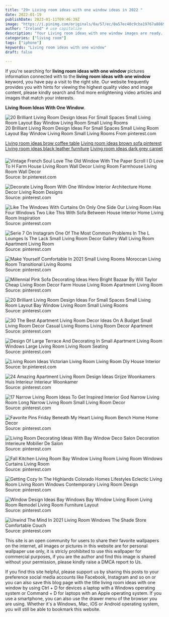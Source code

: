 ```yaml
---
title: "29+ Living room ideas with one window ideas in 2022 "
date: 2022-01-19
publishDate: 2023-01-11T09:46:39Z
image: "https://i.pinimg.com/originals/0a/57/ec/0a57ec40c9cba19767a88691768ab007.jpg"
author: "Ireland" # use capitalize
description: "Your Living room ideas with one window images are ready. Living room ideas with one window are a topic that is being searched for and liked by netizens now. You can Get the Living room ideas with one window files here. Find and Download all royalty-free photos."
categories: ["living room"]
tags: ["iphone"]
keywords: "Living room ideas with one window"
draft: false

---
```


If you're searching for **living room ideas with one window** pictures information connected with to the **living room ideas with one window** keyword, you have pay a visit to the right  site.  Our website frequently  provides you with  hints  for viewing  the highest  quality video and image  content, please kindly search and find more enlightening video articles and images  that match your interests.

**Living Room Ideas With One Window**. 

![20 Brilliant Living Room Design Ideas For Small Spaces Small Living Room Layout Bay Window Living Room Small Living Rooms](https://i.pinimg.com/564x/0d/e3/f1/0de3f114456c539109450b887226ba31.jpg "20 Brilliant Living Room Design Ideas For Small Spaces Small Living Room Layout Bay Window Living Room Small Living Rooms")
20 Brilliant Living Room Design Ideas For Small Spaces Small Living Room Layout Bay Window Living Room Small Living Rooms From pinterest.com

[Living room ideas brow coffee table](/living-room-ideas-brow-coffee-table/)
[Living room ideas brown sofa pinterest](/living-room-ideas-brown-sofa-pinterest/)
[Living room ideas black leather furniture](/living-room-ideas-black-leather-furniture/)
[Living room ideas dark grey carpet](/living-room-ideas-dark-grey-carpet/)



### 

 


![Vintage French Soul Love The Old Window With The Paper Scroll I D Love To H Farm House Living Room Wall Decor Living Room Farmhouse Living Room Wall Decor](https://i.pinimg.com/736x/4f/8d/1d/4f8d1d87d8888916066e8bd148ae5e8e.jpg "Vintage French Soul Love The Old Window With The Paper Scroll I D Love To H Farm House Living Room Wall Decor Living Room Farmhouse Living Room Wall Decor")
Source: br.pinterest.com

 

![Decorate Living Room With One Window Interior Architecture Home Decor Living Room Designs](https://i.pinimg.com/originals/9c/3f/e4/9c3fe44b7990f05c63f0f35339610f19.jpg "Decorate Living Room With One Window Interior Architecture Home Decor Living Room Designs")
Source: pinterest.com

 

![Like The Windows With Curtains On Only One Side Our Living Room Has Four Windows Two Like This With Sofa Between House Interior Home Living Room Inspiration](https://i.pinimg.com/564x/a8/58/8e/a8588e9dc919460b41c492457cf99b4c.jpg "Like The Windows With Curtains On Only One Side Our Living Room Has Four Windows Two Like This With Sofa Between House Interior Home Living Room Inspiration")
Source: pinterest.com

 

![Serie 7 On Instagram One Of The Most Common Problems In The L Lounges Is The Lack Small Living Room Decor Gallery Wall Living Room Apartment Living Room](https://i.pinimg.com/originals/3e/15/2a/3e152a1f78289d0c925f10aef38fb635.jpg "Serie 7 On Instagram One Of The Most Common Problems In The L Lounges Is The Lack Small Living Room Decor Gallery Wall Living Room Apartment Living Room")
Source: pinterest.com

 

![Make Yourself Comfortable In 2021 Small Living Rooms Moroccan Living Room Transitional Living Rooms](https://i.pinimg.com/originals/16/fd/30/16fd30699d583f4a0947c42b1b8177a8.jpg "Make Yourself Comfortable In 2021 Small Living Rooms Moroccan Living Room Transitional Living Rooms")
Source: pinterest.com

 

![Millennial Pink Sofa Decorating Ideas Hero Bright Bazaar By Will Taylor Cheap Living Room Decor Farm House Living Room Apartment Living Room](https://i.pinimg.com/originals/1e/c8/80/1ec880d3349e2f76f2002b0a59374d52.jpg "Millennial Pink Sofa Decorating Ideas Hero Bright Bazaar By Will Taylor Cheap Living Room Decor Farm House Living Room Apartment Living Room")
Source: pinterest.com

 

![20 Brilliant Living Room Design Ideas For Small Spaces Small Living Room Layout Bay Window Living Room Small Living Rooms](https://i.pinimg.com/564x/0d/e3/f1/0de3f114456c539109450b887226ba31.jpg "20 Brilliant Living Room Design Ideas For Small Spaces Small Living Room Layout Bay Window Living Room Small Living Rooms")
Source: pinterest.com

 

![30 The Best Apartment Living Room Decor Ideas On A Budget Small Living Room Decor Casual Living Rooms Living Room Decor Apartment](https://i.pinimg.com/originals/79/76/2e/79762e62aa0b84c078a7e2e3ed3967e1.jpg "30 The Best Apartment Living Room Decor Ideas On A Budget Small Living Room Decor Casual Living Rooms Living Room Decor Apartment")
Source: pinterest.com

 

![Design Of Large Terrace And Decorating In Small Apartment Living Room Windows Large Living Room Living Room Seating](https://i.pinimg.com/originals/02/db/25/02db2551c4de964d34705db2b2550a6c.jpg "Design Of Large Terrace And Decorating In Small Apartment Living Room Windows Large Living Room Living Room Seating")
Source: pinterest.com

 

![Living Room Ideas Victorian Living Room Living Room Diy House Interior](https://i.pinimg.com/originals/63/e2/b1/63e2b150f960ee71f2fbc9f7ddf4bb92.jpg "Living Room Ideas Victorian Living Room Living Room Diy House Interior")
Source: br.pinterest.com

 

![24 Amazing Apartment Living Room Design Ideas Grijze Woonkamers Huis Interieur Interieur Woonkamer](https://i.pinimg.com/564x/34/5b/77/345b77a7e05b4e520f31a533a704a9f9.jpg "24 Amazing Apartment Living Room Design Ideas Grijze Woonkamers Huis Interieur Interieur Woonkamer")
Source: pinterest.com

 

![17 Narrow Living Room Ideas To Get Inspired Interior God Narrow Living Room Long Narrow Living Room Small Living Room Decor](https://i.pinimg.com/736x/ae/96/2d/ae962da7160126514c47a24f58c94803--the-window-style-ideas.jpg "17 Narrow Living Room Ideas To Get Inspired Interior God Narrow Living Room Long Narrow Living Room Small Living Room Decor")
Source: pinterest.com

 

![Favorite Pins Friday Beneath My Heart Living Room Bench Home Home Decor](https://i.pinimg.com/originals/20/1b/e6/201be6a5c5cc010ecdde01f2e43791e7.jpg "Favorite Pins Friday Beneath My Heart Living Room Bench Home Home Decor")
Source: pinterest.com

 

![Living Room Decorating Ideas With Bay Window Deco Salon Decoration Interieure Mobilier De Salon](https://i.pinimg.com/564x/59/d6/d3/59d6d386a83e82fe7e821fb4a140bbbe.jpg "Living Room Decorating Ideas With Bay Window Deco Salon Decoration Interieure Mobilier De Salon")
Source: pinterest.com

 

![Fall Kitchen Living Room Bay Window Living Room Living Room Windows Curtains Living Room](https://i.pinimg.com/originals/29/2f/6d/292f6d3565b45f9420419c9e8c221eee.jpg "Fall Kitchen Living Room Bay Window Living Room Living Room Windows Curtains Living Room")
Source: pinterest.com

 

![Getting Cozy In The Highlands Colorado Homes Lifestyles Eclectic Living Room Living Room Windows Contemporary Living Room Design](https://i.pinimg.com/originals/37/b1/12/37b112739b5a06a4489cbc76f5035cfc.jpg "Getting Cozy In The Highlands Colorado Homes Lifestyles Eclectic Living Room Living Room Windows Contemporary Living Room Design")
Source: pinterest.com

 

![Window Design Ideas Bay Windows Bay Window Living Room Living Room Remodel Living Room Furniture Layout](https://i.pinimg.com/originals/2d/c8/1b/2dc81b1b089ed1e335e70842d6d074fc.jpg "Window Design Ideas Bay Windows Bay Window Living Room Living Room Remodel Living Room Furniture Layout")
Source: pinterest.com

 

![Unwind The Mind In 2021 Living Room Windows The Shade Store Comfortable Couch](https://i.pinimg.com/originals/0a/57/ec/0a57ec40c9cba19767a88691768ab007.jpg "Unwind The Mind In 2021 Living Room Windows The Shade Store Comfortable Couch")
Source: pinterest.com

 

This site is an open community for users to share their favorite wallpapers on the internet, all images or pictures in this website are for personal wallpaper use only, it is stricly prohibited to use this wallpaper for commercial purposes, if you are the author and find this image is shared without your permission, please kindly raise a DMCA report to Us.

If you find this site helpful, please support us by sharing this posts to your preference social media accounts like Facebook, Instagram and so on or you can also save this blog page with the title living room ideas with one window by using Ctrl + D for devices a laptop with a Windows operating system or Command + D for laptops with an Apple operating system. If you use a smartphone, you can also use the drawer menu of the browser you are using. Whether it's a Windows, Mac, iOS or Android operating system, you will still be able to bookmark this website.
